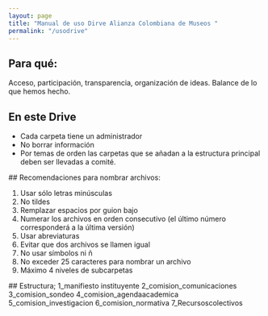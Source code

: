 ```yaml
---
layout: page
title: "Manual de uso Dirve Alianza Colombiana de Museos "
permalink: "/usodrive"
---
```

## Para qué: 
Acceso, participación, transparencia, organización de ideas. 
Balance de lo que hemos hecho. 

## En este Drive 
-	Cada carpeta tiene un administrador
-	No borrar información
-	Por temas de orden las carpetas que se añadan a la estructura principal deben ser llevadas a comité. 

## Recomendaciones para nombrar archivos:
1.	Usar sólo letras minúsculas
2.	No tildes
3.	Remplazar espacios por guion bajo
4.	Numerar los archivos en orden consecutivo (el último número corresponderá a la última versión)
5.	Usar abreviaturas
6.	Evitar que dos archivos se llamen igual 
7.	No usar símbolos ni ñ
8.	No exceder 25 caracteres para nombrar un archivo
9.	Máximo 4 niveles de subcarpetas

## Estructura;
1_manifiesto instituyente 
2_comision_comunicaciones
3_comision_sondeo
4_comision_agendaacademica
5_comision_investigacion
6_comision_normativa
7_Recursoscolectivos
